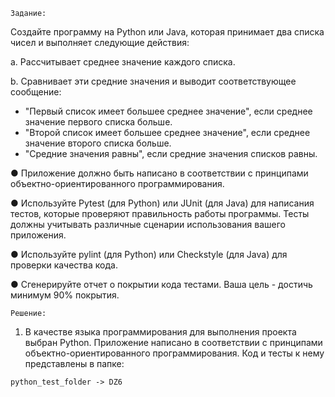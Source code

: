 ``Задание:`` 

Создайте программу на Python или Java, которая принимает два списка чисел и выполняет
следующие действия:

 a. Рассчитывает среднее значение каждого списка.

 b. Сравнивает эти средние значения и выводит соответствующее сообщение:
 - "Первый список имеет большее среднее значение", если среднее значение первого списка больше.
 - "Второй список имеет большее среднее значение", если среднее значение второго списка больше.
 - "Средние значения равны", если средние значения списков равны.

● Приложение должно быть написано в соответствии с принципами объектно-ориентированного
программирования.

● Используйте Pytest (для Python) или JUnit (для Java) для написания тестов, которые проверяют
правильность работы программы. Тесты должны учитывать различные сценарии использования вашего
приложения.

● Используйте pylint (для Python) или Checkstyle (для Java) для проверки качества кода.

● Сгенерируйте отчет о покрытии кода тестами. Ваша цель - достичь минимум 90% покрытия.

``Решение:``

1. В качестве языка программирования для выполнения проекта выбран Python. 
Приложение написано в соответствии с принципами объектно-ориентированного 
программирования. Код и тесты к нему представлены в папке:

```python_test_folder -> DZ6```
